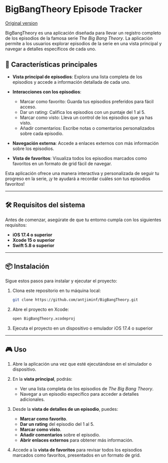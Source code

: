 # BigBangTheory Episode Tracker

[Original version](README.md)

BigBangTheory es una aplicación diseñada para llevar un registro completo de los episodios de la famosa serie _The Big Bang Theory_. La aplicación permite a los usuarios explorar episodios de la serie en una vista principal y navegar a detalles específicos de cada uno.

## 🚀 Características principales

- **Vista principal de episodios**: Explora una lista completa de los episodios y accede a información detallada de cada uno.

- **Interacciones con los episodios**:
  - Marcar como favorito: Guarda tus episodios preferidos para fácil acceso.
  - Dar un rating: Califica los episodios con un puntaje del 1 al 5.
  - Marcar como visto: Lleva un control de los episodios que ya has visto.
  - Añadir comentarios: Escribe notas o comentarios personalizados sobre cada episodio.
  
- **Navegación externa**: Accede a enlaces externos con más información sobre los episodios.

- **Vista de favoritos**: Visualiza todos los episodios marcados como favoritos en un formato de grid fácil de navegar.


Esta aplicación ofrece una manera interactiva y personalizada de seguir tu progreso en la serie, ¡y te ayudará a recordar cuáles son tus episodios favoritos!

---

## 🛠️ Requisitos del sistema

Antes de comenzar, asegúrate de que tu entorno cumpla con los siguientes requisitos:

- **iOS 17.4 o superior**
- **Xcode 15 o superior**
- **Swift 5.8 o superior**

---

## 📦 Instalación

Sigue estos pasos para instalar y ejecutar el proyecto:

1. Clona este repositorio en tu máquina local:
    ```bash
   git clone https://github.com/antjiminf/BigBangTheory.git
    ```
2. Abre el proyecto en Xcode:
    ```bash
    open BigBangTheory.xcodeproj
    ```
3. Ejecuta el proyecto en un dispositivo o emulador iOS 17.4 o superior

---

## 🎮 Uso

1. Abre la aplicación una vez que esté ejecutándose en el simulador o dispositivo.

2. En la **vista principal**, podrás:
   - Ver una lista completa de los episodios de _The Big Bang Theory_.
   - Navegar a un episodio específico para acceder a detalles adicionales.
   
3. Desde la **vista de detalles de un episodio**, puedes:
   - **Marcar como favorito**.
   - **Dar un rating** del episodio del 1 al 5.
   - **Marcar como visto**.
   - **Añadir comentarios** sobre el episodio.
   - **Abrir enlaces externos** para obtener más información.
   
4. Accede a la **vista de favoritos** para revisar todos los episodios marcados como favoritos, presentados en un formato de grid.


